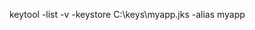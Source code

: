 keytool -list -v -keystore C:\keys\myapp.jks -alias myapp
<!--stackedit_data:
eyJoaXN0b3J5IjpbMTY3ODQ0MTAxMl19
-->
